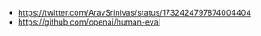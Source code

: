  - https://twitter.com/AravSrinivas/status/1732424797874004404
 - https://github.com/openai/human-eval
